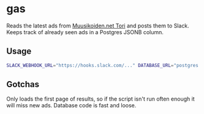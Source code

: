# gas

Reads the latest ads from [Muusikoiden.net Tori](https://muusikoiden.net/tori/)
and posts them to Slack. Keeps track of already seen ads in a Postgres JSONB column.

## Usage

```bash
SLACK_WEBHOOK_URL="https://hooks.slack.com/..." DATABASE_URL="postgres://..." go run *.go
```

## Gotchas

Only loads the first page of results, so if the script isn't run often enough it will miss new ads.
Database code is fast and loose.
